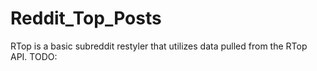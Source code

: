 # Reddit_Top_Posts
RTop is a basic subreddit restyler that utilizes data pulled from the RTop API.
TODO:
